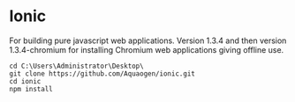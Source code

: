 # Ionic

For building pure javascript web applications. Version 1.3.4 and then version 1.3.4-chromium for installing Chromium web applications giving offline use.

```
cd C:\Users\Administrator\Desktop\
git clone https://github.com/Aquaogen/ionic.git
cd ionic
npm install
```